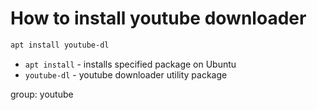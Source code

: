 # How to install youtube downloader

```bash
apt install youtube-dl
```

- `apt install` - installs specified package on Ubuntu
- `youtube-dl` - youtube downloader utility package

group: youtube



